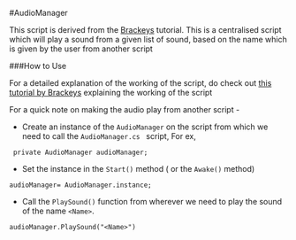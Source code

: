 #AudioManager

This script is derived from the [Brackeys](http://brackeys.com/) tutorial. This is a centralised script which will play a sound from a given list of sound, based on the name which is given by the user from another script

###How to Use

For a detailed explanation of the working of the script, do check out [this tutorial by Brackeys](https://www.youtube.com/watch?v=HhFKtiRd0qI) explaining the working of the script

For a quick note on making the audio play from another script - 
* Create an instance of the ```AudioManager``` on the script from which we need to call the ```AudioManager.cs ```  script, For ex, 

``` private AudioManager audioManager;```

* Set the instance in the  ```Start()``` method ( or the ``` Awake() ``` method)

```audioManager= AudioManager.instance;```

* Call the ```PlaySound()``` function from wherever we need to play the sound of the name ```<Name>```.

```audioManager.PlaySound("<Name>")```
